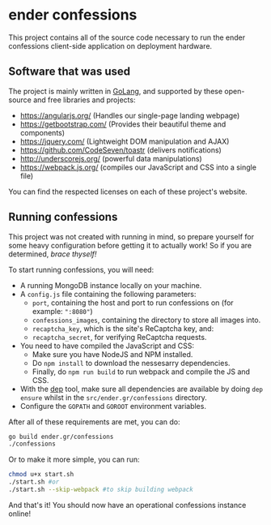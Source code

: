 ender confessions
===

This project contains all of the source code necessary to run the ender confessions client-side application on deployment hardware.

Software that was used
---

The project is mainly written in [GoLang](https://golang.org/), and supported by these open-source and free libraries and projects:
* https://angularjs.org/ (Handles our single-page landing webpage)
* https://getbootstrap.com/ (Provides their beautiful theme and components)
* https://jquery.com/ (Lightweight DOM manipulation and AJAX)
* https://github.com/CodeSeven/toastr (delivers notifications)
* http://underscorejs.org/ (powerful data manipulations)
* https://webpack.js.org/ (compiles our JavaScript and CSS into a single file)

You can find the respected licenses on each of these project's website.

Running confessions
---
This project was not created with running in mind, so prepare yourself for some heavy configuration before getting it to actually work!
So if you are determined, *brace thyself!*

To start running confessions, you will need:
* A running MongoDB instance locally on your machine.
* A `config.js` file containing the following parameters:
  * `port`, containing the host and port to run confessions on (for example: `":8080"`)
  * `confessions_images`, containing the directory to store all images into.
  * `recaptcha_key`, which is the site's ReCaptcha key, and: 
  * `recaptcha_secret`, for verifying ReCaptcha requests.
* You need to have compiled the JavaScript and CSS:
  * Make sure you have NodeJS and NPM installed.
  * Do `npm install` to download the nessesarry dependencies.
  * Finally, do `npm run build` to run webpack and compile the JS and CSS.
* With the [dep](https://golang.github.io/dep/) tool, make sure all dependencies are available by doing `dep ensure` whilst in the `src/ender.gr/confessions` directory.
* Configure the `GOPATH` and `GOROOT` environment variables.

After all of these requirements are met, you can do:
```bash
go build ender.gr/confessions
./confessions
```
Or to make it more simple, you can run:
```bash
chmod u+x start.sh
./start.sh #or
./start.sh --skip-webpack #to skip building webpack
```
And that's it! You should now have an operational confessions instance online!